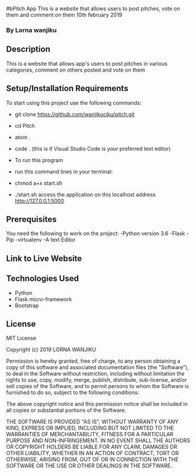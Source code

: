 #bPitch App
This is a website that allows users to post pitches, vote on them and comment on them 10th february 2019
### By Lorna wanjiku

## Description
This is a website that allows app's users to post pitches in various categories, comment on others posted and vote on them

## Setup/Installation Requirements
To start using this project use the following commands:

* git clone https://github.com/wanjikuciku/pitch.git
* cd Pitch
* atom .
* code . (this is if Visual Studio Code is your preferred text editor)
* To run this program

* run this command lines in your terminal:
* chmod a+x start.sh
* ./start.sh
access the application on this localhost address http://127.0.0.1:5000

## Prerequisites
You need the following to work on the project: -Python version 3.6 -Flask -Pip -virtualenv -A text Editor

## Link to Live Website

## Technologies Used
* Python
* Flask micro-framework
* Bootstrap

## License
MIT License

Copyright (c) 2019 LORNA WANJIKU

Permission is hereby granted, free of charge, to any person obtaining a copy of this software and associated documentation files (the "Software"), to deal in the Software without restriction, including without limitation the rights to use, copy, modify, merge, publish, distribute, sub-license, and/or sell copies of the Software, and to permit persons to whom the Software is furnished to do so, subject to the following conditions:

The above copyright notice and this permission notice shall be included in all copies or substantial portions of the Software.

THE SOFTWARE IS PROVIDED "AS IS", WITHOUT WARRANTY OF ANY KIND, EXPRESS OR IMPLIED, INCLUDING BUT NOT LIMITED TO THE WARRANTIES OF MERCHANTABILITY, FITNESS FOR A PARTICULAR PURPOSE AND NON-INFRINGEMENT. IN NO EVENT SHALL THE AUTHORS OR COPYRIGHT HOLDERS BE LIABLE FOR ANY CLAIM, DAMAGES OR OTHER LIABILITY, WHETHER IN AN ACTION OF CONTRACT, TORT OR OTHERWISE, ARISING FROM, OUT OF OR IN CONNECTION WITH THE SOFTWARE OR THE USE OR OTHER DEALINGS IN THE SOFTWARE.
